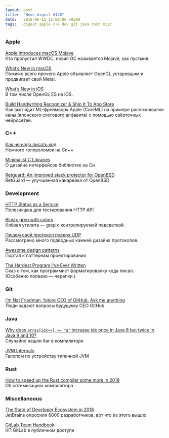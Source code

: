 ```yaml
---
layout: post
title:  "News digest #140"
date:   2018-06-11 12:00:00 +0300
tags:   digest apple c++ dev git java rust misc
---
```


### Apple

[Apple introduces macOS Mojave](https://www.apple.com/newsroom/2018/06/apple-introduces-macos-mojave/)<br/>
Кто пропустил WWDC, новая ОС называется Mojave, как пустыня.

[What’s New in macOS](https://developer.apple.com/macos/whats-new/#deprecationofopenglandopencl)<br/>
Помимо всего прочего Apple объявляет OpenGL устаревшим и продвигает свой Metal.

[What’s New in iOS](https://developer.apple.com/ios/whats-new/)<br/>
В том числе OpenGL ES на iOS.

[Build Handwriting Recognizer & Ship It To App Store](https://medium.com/@melodyfs/build-a-handwriting-recognizer-ship-it-to-app-store-fcce24205b4b)<br/>
Как выглядит ML-фреймворк Apple (CoreML) на примере распознавалки каны (японского слогового алфавита) с помощью свёрточных нейросетей.

### C++

[Как не надо писать код](https://habr.com/post/413697/)<br/>
Немного головоломок на Си++

[Minimalist C Libraries](http://nullprogram.com/blog/2018/06/10/)<br/>
О дизайне интерфейсов библиотек на Си

[Retguard: An improved stack protector for OpenBSD](https://news.ycombinator.com/item?id=17246537)<br/>
RetGuard — улучшенная канарейка от OpenBSD

### Development

[HTTP Status as a Service](https://status.icu)<br/>
Полезняшка для тестирования HTTP API

[Blush: grep with colors](https://github.com/arsham/blush)<br/>
Клёвая утилита — grep с контролируемой подсветкой.

[Пишем свой протокол поверх UDP](https://habr.com/company/oleg-bunin/blog/413479/)<br/>
Рассмотрено много подводных камней дизайна протоколов.

[Awesome design patterns](https://github.com/DovAmir/awesome-design-patterns)<br/>
Портал к паттернам проектирования

[The Hardest Program I've Ever Written](http://journal.stuffwithstuff.com/2015/09/08/the-hardest-program-ive-ever-written)<br/>
Сказ о том, как программист форматировалку кода писал.<br/>
(Особенно полезно — черепки.)

### Git

[I’m Nat Friedman, future CEO of GitHub. Ask me anything](https://www.reddit.com/r/AMA/comments/8pc8mf/im_nat_friedman_future_ceo_of_github_ama/e0a6bsz/)<br/>
Люди задают вопросы будущему CEO GitHub

### Java

[Why does `array[idx++] += "a"` increase idx once in Java 8 but twice in Java 9 and 10?](https://stackoverflow.com/questions/50683786/why-does-arrayin-i-give-different-results-in-java-8-and-java-10)<br/>
Случайно нашли баг в компиляторе

[JVM Internals](http://blog.jamesdbloom.com/JVMInternals.html)<br/>
Галопом по устройству типичной JVM

### Rust

[How to speed up the Rust compiler some more in 2018](https://blog.mozilla.org/nnethercote/2018/06/05/how-to-speed-up-the-rust-compiler-some-more-in-2018/)<br/>
Об оптимизациях компилятора

### Miscellaneous

[The State of Developer Ecosystem in 2018](https://www.jetbrains.com/research/devecosystem-2018/)<br/>
JetBrains опросили 6000 разработчиков, вот что из этого вышло

[GitLab Team Handbook](https://about.gitlab.com/handbook/)<br/>
КП GitLab в публичном доступе
